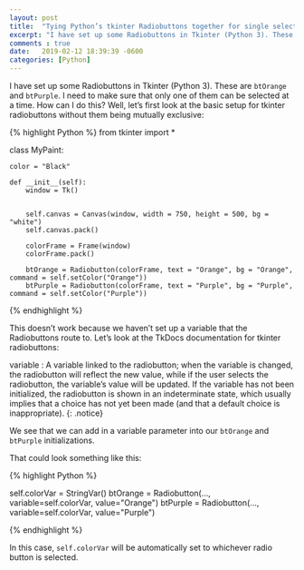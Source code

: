 ```yaml
---
layout: post
title:  "Tying Python’s tkinter Radiobuttons together for single selection allowance"
excerpt: "I have set up some Radiobuttons in Tkinter (Python 3). These are btOrange and btPurple. I need to make sure that only one of them can be selected at a time. How can I do this?"
comments : true
date:   2019-02-12 18:39:39 -0600
categories: [Python]
---
```


I have set up some Radiobuttons in Tkinter (Python 3). These are `btOrange` and `btPurple`. I need to make sure that only one of them can be selected at a time. How can I do this? Well, let’s first look at the basic setup for tkinter radiobuttons without them being mutually exclusive:

{% highlight Python %}
from tkinter import *

class MyPaint:

    color = "Black"

    def __init__(self):
        window = Tk()


        self.canvas = Canvas(window, width = 750, height = 500, bg = "white")
        self.canvas.pack()

        colorFrame = Frame(window)
        colorFrame.pack()

        btOrange = Radiobutton(colorFrame, text = "Orange", bg = "Orange", command = self.setColor("Orange"))
        btPurple = Radiobutton(colorFrame, text = "Purple", bg = "Purple", command = self.setColor("Purple"))

{% endhighlight %}


This doesn’t work because we haven’t set up a variable that the Radiobuttons route to. Let’s look at the TkDocs documentation for tkinter radiobuttons:

variable : A variable linked to the radiobutton; when the variable is changed, the radiobutton will reflect the new value, while if the user selects the radiobutton, the variable’s value will be updated. If the variable has not been initialized, the radiobutton is shown in an indeterminate state, which usually implies that a choice has not yet been made (and that a default choice is inappropriate).
{: .notice}

We see that we can add in a variable parameter into our `btOrange` and `btPurple` initializations.

That could look something like this:

{% highlight Python %}

self.colorVar = StringVar()
btOrange = Radiobutton(..., variable=self.colorVar, value="Orange")
btPurple = Radiobutton(..., variable=self.colorVar, value="Purple")

{% endhighlight %}

In this case, `self.colorVar` will be automatically set to whichever radio button is selected.